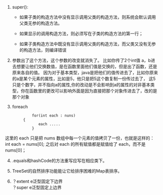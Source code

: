 1. super():
	* 如果子类的构造方法中没有显示调用父类的构造方法，则系统会默认调用父类无参的构造方法。
	
	* 如果显示的调用构造方法，则必须写在子类的构造方法的第一行；
	
	* 如果子类构造方法中既没有显示调用父类的构造方法，而父类又没有无参的构造方法，则编译错误

2. 参数出了这个方法，这个参数的改变就消失了。
比如你传了2个int值 a，b进去想要让他们交换数值，是在函数里面他们值是交换的，但是出了函数，还是原来各自的值。
因为对于基本类型，java是把他们的值传进去了，比如你原来的a是某个元素的属性，比如是5，他只是把5这个数复制一份传过去了，
这5只是个数字，并不指向a的属性,你的改动是不会影响到a的属性的对非基本类型，你在函数里的更改可以影响外面是因为直接把那个对象传进去了，改的是那个对象  

3. foreach		
 		        
		        for(int each : nuns)
			{
				   each .....
				}
这里的 each 只是把 nums 数组中每一个元素的值拷贝了一份，也就是这样的：int each = nums[0];
之后对 each 的所有赋值都是赋值给了 each，而不是 nums[0]；

4. .equals和hashCode的方法重写应写在相应类下。 

5. TreeSet的自然排序功能能让它给排序困难的Map表排序。

6. ？extent e泛型固定下边界<br/> ？super e泛型固定上边界